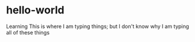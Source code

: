 # hello-world
Learning
This is where I am typing things; but I don't know why I am typing all of these things
